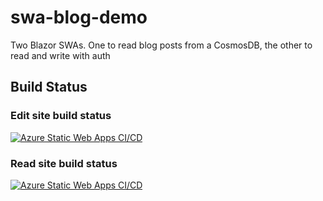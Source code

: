 # swa-blog-demo
Two Blazor SWAs. One to read blog posts from a CosmosDB, the other to read and write with auth

## Build Status

### Edit site build status
[![Azure Static Web Apps CI/CD](https://github.com/StacyCash/swa-blog-demo/actions/workflows/azure-static-web-apps-zealous-moss-0d3789303.yml/badge.svg)](https://github.com/StacyCash/swa-blog-demo/actions/workflows/azure-static-web-apps-zealous-moss-0d3789303.yml)

### Read site build status
[![Azure Static Web Apps CI/CD](https://github.com/StacyCash/swa-blog-demo/actions/workflows/azure-static-web-apps-delightful-cliff-02545aa03.yml/badge.svg)](https://github.com/StacyCash/swa-blog-demo/actions/workflows/azure-static-web-apps-delightful-cliff-02545aa03.yml)

